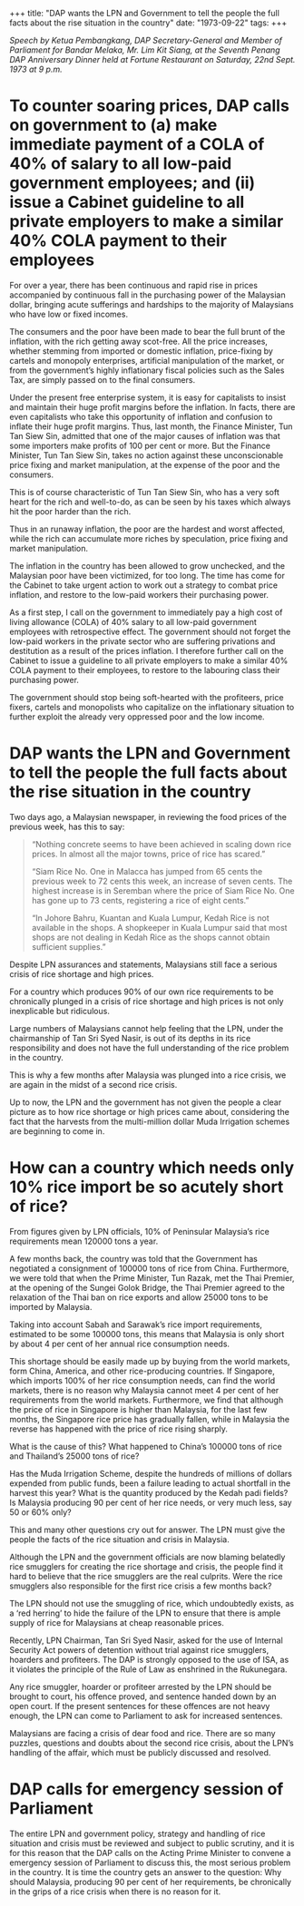+++ 
title: "DAP wants the LPN and Government to tell the people the full facts about the rise situation in the country"
date: "1973-09-22"
tags:
+++

_Speech by Ketua Pembangkang, DAP Secretary-General and Member of Parliament for Bandar Melaka, Mr. Lim Kit Siang, at the Seventh Penang DAP Anniversary Dinner held at Fortune Restaurant on Saturday, 22nd Sept. 1973 at 9 p.m._

# To counter soaring prices, DAP calls on government to (a) make immediate payment of a COLA of 40% of salary to all low-paid government employees; and (ii) issue a Cabinet guideline to all private employers to make a similar 40% COLA payment to their employees

For over a year, there has been continuous and rapid rise in prices accompanied by continuous fall in the purchasing power of the Malaysian dollar, bringing acute sufferings and hardships to the majority of Malaysians who have low or fixed incomes.

The consumers and the poor have been made to bear the full brunt of the inflation, with the rich getting away scot-free. All the price increases, whether stemming from imported or domestic inflation, price-fixing by cartels and monopoly enterprises, artificial manipulation of the market, or from the government’s highly inflationary fiscal policies such as the Sales Tax, are simply passed on to the final consumers.

Under the present free enterprise system, it is easy for capitalists to insist and maintain their huge profit margins before the inflation. In facts, there are even capitalists who take this opportunity of inflation and confusion to inflate their huge profit margins. Thus, last month, the Finance Minister, Tun Tan Siew Sin, admitted that one of the major causes of inflation was that some importers make profits of 100 per cent or more.
</u>
But the Finance Minister, Tun Tan Siew Sin, takes no action against these unconscionable price fixing and market manipulation, at the expense of the poor and the consumers.

This is of course characteristic of Tun Tan Siew Sin, who has a very soft heart for the rich and well-to-do, as can be seen by his taxes which always hit the poor harder than the rich.

Thus in an runaway inflation, the poor are the hardest and worst affected, while the rich can accumulate more riches by speculation, price fixing and market manipulation.

The inflation in the country has been allowed to grow unchecked, and the Malaysian poor have been victimized, for too long. The time has come for the Cabinet to take urgent action to work out a strategy to combat price inflation, and restore to the low-paid workers their purchasing power.

As a first step, I call on the government to immediately pay a high cost of living allowance (COLA) of 40% salary to all low-paid government employees with retrospective effect. The government should not forget the low-paid workers in the private sector who are suffering privations and destitution as a result of the prices inflation. I therefore further call on the Cabinet to issue a guideline to all private employers to make a similar 40% COLA payment to their employees, to restore to the labouring class their purchasing power.

The government should stop being soft-hearted with the profiteers, price fixers, cartels and monopolists who capitalize on the inflationary situation to further exploit the already very oppressed poor and the low income.

# DAP wants the LPN and Government to tell the people the full facts about the rise situation in the country

Two days ago, a Malaysian newspaper, in reviewing the food prices of the previous week, has this to say:



<blockquote>“Nothing concrete seems to have been achieved in scaling down rice prices. In almost all the major towns, price of rice has scared.”

“Siam Rice No. One in Malacca has jumped from 65 cents the previous week to 72 cents this week, an increase of seven cents. The highest increase is in Seremban where the price of Siam Rice No. One has gone up to 73 cents, registering a rice of eight cents.”

“In Johore Bahru, Kuantan and Kuala Lumpur, Kedah Rice is not available in the shops. A shopkeeper in Kuala Lumpur said that most shops are not dealing in Kedah Rice as the shops cannot obtain sufficient supplies.”</blockquote>



Despite LPN assurances and statements, Malaysians still face a serious crisis of rice shortage and high prices.

For a country which produces 90% of our own rice requirements to be chronically plunged in a crisis of rice shortage and high prices is not only inexplicable but ridiculous.

Large numbers of Malaysians cannot help feeling that the LPN, under the chairmanship of Tan Sri Syed Nasir, is out of its depths in its rice responsibility and does not have the full understanding of the rice problem in the country.

This is why a few months after Malaysia was plunged into a rice crisis, we are again in the midst of a second rice crisis.

Up to now, the LPN and the government has not given the people a clear picture as to how rice shortage or high prices came about, considering the fact that the harvests from the multi-million dollar Muda Irrigation schemes are beginning to come in.

# How can a country which needs only 10% rice import be so acutely short of rice?

From figures given by LPN officials, 10% of Peninsular Malaysia’s rice requirements mean 120000 tons a year.

A few months back, the country was told that the Government has negotiated a consignment of 100000 tons of rice from China. Furthermore, we were told that when the Prime Minister, Tun Razak, met the Thai Premier, at the opening of the Sungei Golok Bridge, the Thai Premier agreed to the relaxation of the Thai ban on rice exports and allow 25000 tons to be imported by Malaysia.

Taking into account Sabah and Sarawak’s rice import requirements, estimated to be some 100000 tons, this means that Malaysia is only short by about 4 per cent of her annual rice consumption needs.

This shortage should be easily made up by buying from the world markets, form China, America, and other rice-producing countries. If Singapore, which imports 100% of her rice consumption needs, can find the world markets, there is no reason why Malaysia cannot meet 4 per cent of her requirements from the world markets. Furthermore, we find that although the price of rice in Singapore is higher than Malaysia, for the last few months, the Singapore rice price has gradually fallen, while in Malaysia the reverse has happened with the price of rice rising sharply.

What is the cause of this? What happened to China’s 100000 tons of rice and Thailand’s 25000 tons of rice?

Has the Muda Irrigation Scheme, despite the hundreds of millions of dollars expended from public funds, been a failure leading to actual shortfall in the harvest this year? What is the quantity produced by the Kedah padi fields? Is Malaysia producing 90 per cent of her rice needs, or very much less, say 50 or 60% only?

This and many other questions cry out for answer. The LPN must give the people the facts of the rice situation and crisis in Malaysia.

Although the LPN and the government officials are now blaming belatedly rice smugglers for creating the rice shortage and crisis, the people find it hard to believe that the rice smugglers are the real culprits. Were the rice smugglers also responsible for the first rice crisis a few months back?

The LPN should not use the smuggling of rice, which undoubtedly exists, as a ‘red herring’ to hide the failure of the LPN to ensure that there is ample supply of rice for Malaysians at cheap reasonable prices.

Recently, LPN Chairman, Tan Sri Syed Nasir, asked for the use of Internal Security Act powers of detention without trial against rice smugglers, hoarders and profiteers. The DAP is strongly opposed to the use of ISA, as it violates the principle of the Rule of Law as enshrined in the Rukunegara.

Any rice smuggler, hoarder or profiteer arrested by the LPN should be brought to court, his offence proved, and sentence handed down by an open court. If the present sentences for these offences are not heavy enough, the LPN can come to Parliament to ask for increased sentences.

Malaysians are facing a crisis of dear food and rice. There are so many puzzles, questions and doubts about the second rice crisis, about the LPN’s handling of the affair, which must be publicly discussed and resolved.

# DAP calls for emergency session of Parliament

The entire LPN and government policy, strategy and handling of rice situation and crisis must be reviewed and subject to public scrutiny, and it is for this reason that the DAP calls on the Acting Prime Minister to convene a emergency session of Parliament to discuss this, the most serious problem in the country. It is time the country gets an answer to the question: Why should Malaysia, producing 90 per cent of her requirements, be chronically in the grips of a rice crisis when there is no reason for it.
 
